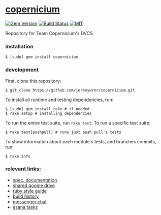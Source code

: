 [copernicium][wiki]
===================


[![Gem Version](https://badge.fury.io/rb/copernicium.svg)](https://badge.fury.io/rb/copernicium)
[![Build Status](https://travis-ci.org/jeremywrnr/copernicium.svg)](https://travis-ci.org/jeremywrnr/copernicium)
[![MIT](https://img.shields.io/npm/l/alt.svg?style=flat)](http://jeremywrnr.com/mit-license)


Repository for Team Copernicium's DVCS.


### installation

    $ [sudo] gem install copernicium


### development

First, clone this repository:

    $ git clone https://github.com/jeremywrnr/copernicium.git

To install all runtime and testing dependencies, run:

    $ [sudo] gem install rake # if needed
    $ rake setup # installing dependencies

To run the entire test suite, run `rake test`. To run a specific test suite:

    $ rake test[pushpull] # runs just push pull's tests

To show information about each module's tests, and branches commits, run:

    $ rake info


### relevant links:

- [spec. documentation](https://docs.google.com/document/d/1r3-NquhyRLbCncqTOQPwsznSZ-en6G6xzLbWIAmxhys/)
- [shared google drive](https://drive.google.com/open?id=0B3rmOUWm5OBlNzRnZTZEajFWZkU)
- [ruby style guide](https://github.com/styleguide/ruby)
- [build history](https://travis-ci.org/jeremywrnr/copernicium/builds)
- [messenger chat](https://www.messenger.com/t/563048860513155)
- [asana tasks](https://app.asana.com/0/56905660582491/calendar)


[wiki]:https://en.wikipedia.org/wiki/Copernicium

